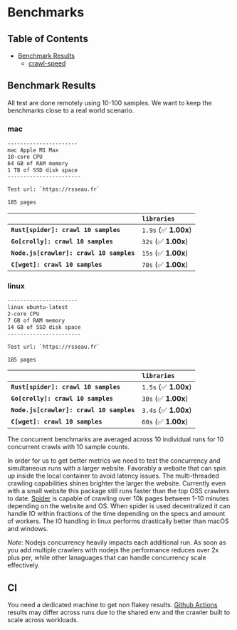 # Benchmarks

## Table of Contents

- [Benchmark Results](#benchmark-results)
  - [crawl-speed](#crawl-speed)

## Benchmark Results

All test are done remotely using 10-100 samples. We want to keep the benchmarks close to a real world scenario.

### mac

```sh
----------------------
mac Apple M1 Max
10-core CPU
64 GB of RAM memory
1 TB of SSD disk space
-----------------------

Test url: `https://rsseau.fr`

185 pages
```

|                                          | `libraries`           |
| :--------------------------------------- | :-------------------- |
| **`Rust[spider]: crawl 10 samples`**     | `1.9s` (✅ **1.00x**) |
| **`Go[crolly]: crawl 10 samples`**       | `32s`  (✅ **1.00x**) |
| **`Node.js[crawler]: crawl 10 samples`** | `15s`  (✅ **1.00x**) |
| **`C[wget]: crawl 10 samples`**          | `70s`  (✅ **1.00x**) |

### linux

```sh
----------------------
linux ubuntu-latest
2-core CPU
7 GB of RAM memory
14 GB of SSD disk space
-----------------------

Test url: `https://rsseau.fr`

185 pages
```

|                                          | `libraries`           |
| :--------------------------------------- | :-------------------- |
| **`Rust[spider]: crawl 10 samples`**     | `1.5s` (✅ **1.00x**) |
| **`Go[crolly]: crawl 10 samples`**       | `30s`  (✅ **1.00x**) |
| **`Node.js[crawler]: crawl 10 samples`** | `3.4s` (✅ **1.00x**) |
| **`C[wget]: crawl 10 samples`**          | `60s`  (✅ **1.00x**) |

The concurrent benchmarks are averaged across 10 individual runs for 10 concurrent crawls with 10 sample counts.

In order for us to get better metrics we need to test the concurrency and simultaneous runs with a larger website. Favorably a website that can spin up inside the local container to avoid latency issues. The multi-threaded crawling capabilities shines brighter the larger the website.
Currently even with a small website this package still runs faster than the top OSS crawlers to date. [Spider](https://github.com/spider-rs/spider/tree/main/spider) is capable of crawling over 10k pages between 1-10 minutes depending on the website and OS. When spider is used decentralized it can handle IO within fractions of the time depending on the specs and amount of workers. The IO handling in linux performs drastically better than macOS and windows.

_Note_: Nodejs concurrency heavily impacts each additional run. As soon as you add multiple crawlers with nodejs the performance reduces over 2x plus per, while other lanaguages that can handle concurrency scale effectively.

## CI

You need a dedicated machine to get non flakey results. [Github Actions](https://github.com/spider-rs/spider/actions) results may differ across runs due to the shared env and the crawler built to scale across workloads.